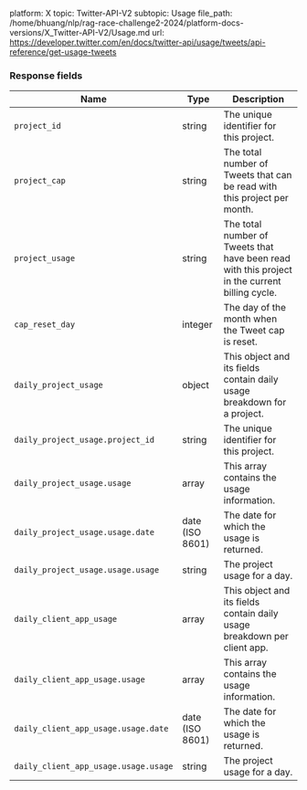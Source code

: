 platform: X
topic: Twitter-API-V2
subtopic: Usage
file_path: /home/bhuang/nlp/rag-race-challenge2-2024/platform-docs-versions/X_Twitter-API-V2/Usage.md
url: https://developer.twitter.com/en/docs/twitter-api/usage/tweets/api-reference/get-usage-tweets


### Response fields

| Name | Type | Description |
| --- | --- | --- |
| `project_id` | string | The unique identifier for this project. |
| `project_cap` | string | The total number of Tweets that can be read with this project per month. |
| `project_usage` | string | The total number of Tweets that have been read with this project in the current billing cycle. |
| `cap_reset_day` | integer | The day of the month when the Tweet cap is reset. |
| `daily_project_usage` | object | This object and its fields contain daily usage breakdown for a project. |
| `daily_project_usage.project_id` | string | The unique identifier for this project. |
| `daily_project_usage.usage` | array | This array contains the usage information. |
| `daily_project_usage.usage.date` | date (ISO 8601) | The date for which the usage is returned. |
| `daily_project_usage.usage.usage` | string | The project usage for a day. |
| `daily_client_app_usage` | array | This object and its fields contain daily usage breakdown per client app. |
| `daily_client_app_usage.usage` | array | This array contains the usage information. |
| `daily_client_app_usage.usage.date` | date (ISO 8601) | The date for which the usage is returned. |
| `daily_client_app_usage.usage.usage` | string | The project usage for a day. |